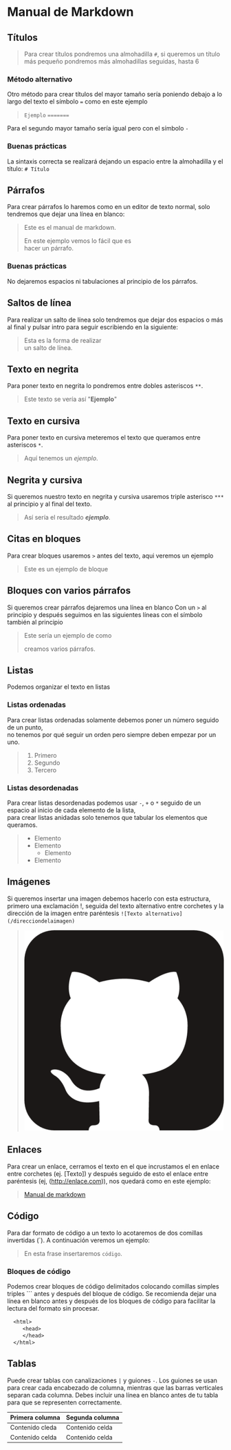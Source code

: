 # Manual de Markdown
## Títulos
>Para crear títulos pondremos una almohadilla `#`, si queremos un título más pequeño pondremos más almohadillas seguidas, hasta 6

### Método alternativo
Otro método para crear títulos del mayor tamaño sería poniendo debajo a lo largo del texto el símbolo `=` como en este ejemplo
>`Ejemplo`
>`=======`

Para el segundo mayor tamaño sería igual pero con el símbolo `-`

### Buenas prácticas
La sintaxis correcta se realizará dejando un espacio entre la almohadilla y el título:
`# Título`

## Párrafos
Para crear párrafos lo haremos como en un editor de texto normal, solo tendremos que dejar una línea en blanco:  
>Este es el manual de markdown.
>
>En este ejemplo vemos lo fácil que es  
>hacer un párrafo.

### Buenas prácticas
No dejaremos espacios ni tabulaciones al principio de los párrafos.

## Saltos de línea
Para realizar un salto de línea solo tendremos que dejar dos espacios o más al final y pulsar intro para seguir escribiendo en la siguiente:  
>Esta es la forma de realizar  
>un salto de línea.  

## Texto en negrita  
Para poner texto en negrita lo pondremos entre dobles asteriscos `**`.  
>Este texto se vería así "**Ejemplo**"  

## Texto en cursiva
Para poner texto en cursiva meteremos el texto que queramos entre asteriscos `*`.  
>Aquí tenemos un *ejemplo*.  

## Negrita y cursiva
Si queremos nuestro texto en negrita y cursiva usaremos triple asterisco `***` al principio y al final del texto.
>Así sería el resultado ***ejemplo***.

## Citas en bloques
Para crear bloques usaremos `>` antes del texto, aqui veremos un ejemplo
>Este es un ejemplo de bloque

## Bloques con varios párrafos
Si queremos crear párrafos dejaremos una línea en blanco Con un `>` al principio y después seguimos en las siguientes líneas con el símbolo también al principio
>Este sería un ejemplo de como
>
>creamos varios párrafos.

## Listas  
Podemos organizar el texto en listas

### Listas ordenadas
Para crear listas ordenadas solamente debemos poner un número seguido de un punto,  
no tenemos por qué seguir un orden pero siempre deben empezar por un uno.
>1. Primero
>2. Segundo
>3. Tercero

### Listas desordenadas
Para crear listas desordenadas podemos usar `-`, `+` o `*` seguido de un espacio al inicio de cada elemento de la lista,  
para crear listas anidadas solo tenemos que tabular los elementos que queramos.
>+ Elemento
>+ Elemento
>    + Elemento
>+ Elemento

## Imágenes
Si queremos insertar una imagen debemos hacerlo con esta estructura, primero una exclamación !, seguida del texto alternativo entre corchetes y la dirección de la imagen entre paréntesis
`![Texto alternativo](/direcciondelaimagen)`
>![Logo de git](https://github.com/fcb0007/Practica-0/blob/83de4d83943999e546386ca4887f76f0c1539988/Manual%20markdown/git.png)

## Enlaces
 Para crear un enlace, cerramos el texto en el que incrustamos el en enlace entre corchetes (ej. [Texto]) y después seguido de esto el enlace entre paréntesis (ej, (http://enlace.com)), nos quedará como en este ejemplo:  
>[Manual de markdown](https://www.markdownguide.org/basic-syntax/)

## Código
Para dar formato de código a un texto lo acotaremos de dos comillas invertidas  (`). A continuación veremos un ejemplo:        
 
>En esta frase insertaremos `código`.

### Bloques de código
Podemos crear bloques de código delimitados colocando comillas simples triples ``` antes y después del bloque de código. Se recomienda dejar una línea en blanco antes y después de los bloques de código para facilitar la lectura del formato sin procesar.

 ```
   <html>
      <head>
      </head>
   </html>
````
## Tablas
Puede crear tablas con canalizaciones `|` y guiones `-`. Los guiones se usan para crear cada encabezado de columna, mientras que las barras verticales separan cada columna. Debes incluir una línea en blanco antes de tu tabla para que se representen correctamente.

|   Primera columna   |   Segunda columna  |
| ------------------- | ------------------ |
|   Contenido cleda   |   Contenido celda  |
|   Contenido celda   |   Contenido celda  |






                        







